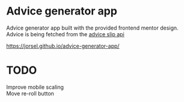 # Advice generator app

Advice generator app built with the provided frontend mentor design. <br />
Advice is being fetched from the [advice slip api](https://api.adviceslip.com/) <br />

https://jorsel.github.io/advice-generator-app/ <br />

# TODO
Improve mobile scaling <br />
Move re-roll button
